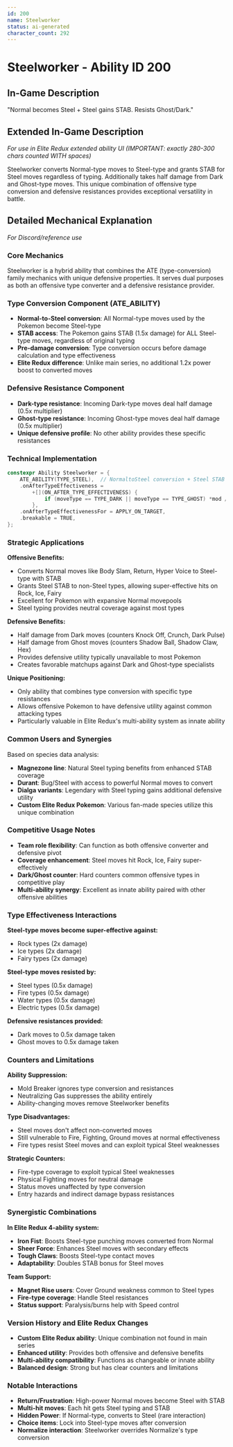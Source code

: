 ```yaml
---
id: 200
name: Steelworker
status: ai-generated
character_count: 292
---
```


# Steelworker - Ability ID 200

## In-Game Description
"Normal becomes Steel + Steel gains STAB. Resists Ghost/Dark."

## Extended In-Game Description
*For use in Elite Redux extended ability UI (IMPORTANT: exactly 280-300 chars counted WITH spaces)*

Steelworker converts Normal-type moves to Steel-type and grants STAB for Steel moves regardless of typing. Additionally takes half damage from Dark and Ghost-type moves. This unique combination of offensive type conversion and defensive resistances provides exceptional versatility in battle.

## Detailed Mechanical Explanation
*For Discord/reference use*

### Core Mechanics
Steelworker is a hybrid ability that combines the ATE (type-conversion) family mechanics with unique defensive properties. It serves dual purposes as both an offensive type converter and a defensive resistance provider.

### Type Conversion Component (ATE_ABILITY)
- **Normal-to-Steel conversion**: All Normal-type moves used by the Pokemon become Steel-type
- **STAB access**: The Pokemon gains STAB (1.5x damage) for ALL Steel-type moves, regardless of original typing
- **Pre-damage conversion**: Type conversion occurs before damage calculation and type effectiveness
- **Elite Redux difference**: Unlike main series, no additional 1.2x power boost to converted moves

### Defensive Resistance Component
- **Dark-type resistance**: Incoming Dark-type moves deal half damage (0.5x multiplier)
- **Ghost-type resistance**: Incoming Ghost-type moves deal half damage (0.5x multiplier)
- **Unique defensive profile**: No other ability provides these specific resistances

### Technical Implementation
```c
constexpr Ability Steelworker = {
    ATE_ABILITY(TYPE_STEEL),  // NormaltoSteel conversion + Steel STAB
    .onAfterTypeEffectiveness =
        +[](ON_AFTER_TYPE_EFFECTIVENESS) {
            if (moveType == TYPE_DARK || moveType == TYPE_GHOST) *mod /= 2;
        },
    .onAfterTypeEffectivenessFor = APPLY_ON_TARGET,
    .breakable = TRUE,
};
```

### Strategic Applications

**Offensive Benefits:**
- Converts Normal moves like Body Slam, Return, Hyper Voice to Steel-type with STAB
- Grants Steel STAB to non-Steel types, allowing super-effective hits on Rock, Ice, Fairy
- Excellent for Pokemon with expansive Normal movepools
- Steel typing provides neutral coverage against most types

**Defensive Benefits:**
- Half damage from Dark moves (counters Knock Off, Crunch, Dark Pulse)
- Half damage from Ghost moves (counters Shadow Ball, Shadow Claw, Hex)
- Provides defensive utility typically unavailable to most Pokemon
- Creates favorable matchups against Dark and Ghost-type specialists

**Unique Positioning:**
- Only ability that combines type conversion with specific type resistances
- Allows offensive Pokemon to have defensive utility against common attacking types
- Particularly valuable in Elite Redux's multi-ability system as innate ability

### Common Users and Synergies
Based on species data analysis:
- **Magnezone line**: Natural Steel typing benefits from enhanced STAB coverage
- **Durant**: Bug/Steel with access to powerful Normal moves to convert
- **Dialga variants**: Legendary with Steel typing gains additional defensive utility
- **Custom Elite Redux Pokemon**: Various fan-made species utilize this unique combination

### Competitive Usage Notes
- **Team role flexibility**: Can function as both offensive converter and defensive pivot
- **Coverage enhancement**: Steel moves hit Rock, Ice, Fairy super-effectively
- **Dark/Ghost counter**: Hard counters common offensive types in competitive play
- **Multi-ability synergy**: Excellent as innate ability paired with other offensive abilities

### Type Effectiveness Interactions
**Steel-type moves become super-effective against:**
- Rock types (2x damage)
- Ice types (2x damage) 
- Fairy types (2x damage)

**Steel-type moves resisted by:**
- Steel types (0.5x damage)
- Fire types (0.5x damage)
- Water types (0.5x damage)
- Electric types (0.5x damage)

**Defensive resistances provided:**
- Dark moves to 0.5x damage taken
- Ghost moves to 0.5x damage taken

### Counters and Limitations
**Ability Suppression:**
- Mold Breaker ignores type conversion and resistances
- Neutralizing Gas suppresses the ability entirely
- Ability-changing moves remove Steelworker benefits

**Type Disadvantages:**
- Steel moves don't affect non-converted moves
- Still vulnerable to Fire, Fighting, Ground moves at normal effectiveness
- Fire types resist Steel moves and can exploit typical Steel weaknesses

**Strategic Counters:**
- Fire-type coverage to exploit typical Steel weaknesses
- Physical Fighting moves for neutral damage
- Status moves unaffected by type conversion
- Entry hazards and indirect damage bypass resistances

### Synergistic Combinations
**In Elite Redux 4-ability system:**
- **Iron Fist**: Boosts Steel-type punching moves converted from Normal
- **Sheer Force**: Enhances Steel moves with secondary effects
- **Tough Claws**: Boosts Steel-type contact moves
- **Adaptability**: Doubles STAB bonus for Steel moves

**Team Support:**
- **Magnet Rise users**: Cover Ground weakness common to Steel types
- **Fire-type coverage**: Handle Steel resistances
- **Status support**: Paralysis/burns help with Speed control

### Version History and Elite Redux Changes
- **Custom Elite Redux ability**: Unique combination not found in main series
- **Enhanced utility**: Provides both offensive and defensive benefits
- **Multi-ability compatibility**: Functions as changeable or innate ability
- **Balanced design**: Strong but has clear counters and limitations

### Notable Interactions
- **Return/Frustration**: High-power Normal moves become Steel with STAB
- **Multi-hit moves**: Each hit gets Steel typing and STAB
- **Hidden Power**: If Normal-type, converts to Steel (rare interaction)
- **Choice items**: Lock into Steel-type moves after conversion
- **Normalize interaction**: Steelworker overrides Normalize's type conversion
